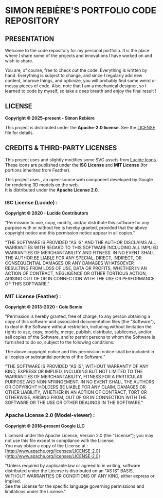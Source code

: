 # SIMON REBIÈRE'S PORTFOLIO CODE REPOSITORY

## PRESENTATION
Welcome to the code repository for my personal portfolio. It is the place where I share some of the projects and innovations I have worked on and wish to share.

You are, of course, free to check out the code. Everything is written by hand. Everything is subject to change, and since I regularly add new content, improve things, and optimize, you will probably find some weird or messy pieces of code. Also, note that I am a mechanical designer, so I learned to code by myself, so take a deep breath and enjoy the final result !


## LICENSE
**Copyright © 2025–present - Simon Rebière**

This project is distributed under the **Apache-2.0 license**.
See the [LICENSE](https://github.com/Rebiere-S/website/tree/main?tab=Apache-2.0-1-ov-file) file for details.


## CREDITS & THIRD-PARTY LICENSES
This project uses and slightly modifies some SVG assets from [Lucide Icons](https://lucide.dev/).
These icons are published under the **ISC License** and **MIT License** (for portions inherited from Feather).

This project uses [<model-viewer>](https://modelviewer.dev/), an open-source web component developed by Google for rendering 3D models on the web.  
It is distributed under the **Apache License 2.0**.

### ISC License (Lucide) :
**Copyright © 2020 - Lucide Contributors**

"Permission to use, copy, modify, and/or distribute this software for any
purpose with or without fee is hereby granted, provided that the above
copyright notice and this permission notice appear in all copies."

"THE SOFTWARE IS PROVIDED "AS IS" AND THE AUTHOR DISCLAIMS ALL WARRANTIES WITH
REGARD TO THIS SOFTWARE INCLUDING ALL IMPLIED WARRANTIES OF MERCHANTABILITY
AND FITNESS. IN NO EVENT SHALL THE AUTHOR BE LIABLE FOR ANY SPECIAL, DIRECT,
INDIRECT, OR CONSEQUENTIAL DAMAGES OR ANY DAMAGES WHATSOEVER RESULTING FROM
LOSS OF USE, DATA OR PROFITS, WHETHER IN AN ACTION OF CONTRACT, NEGLIGENCE OR
OTHER TORTIOUS ACTION, ARISING OUT OF OR IN CONNECTION WITH THE USE OR
PERFORMANCE OF THIS SOFTWARE."

### MIT License (Feather) :
**Copyright © 2013-2020 - Cole Bemis**

"Permission is hereby granted, free of charge, to any person obtaining a copy
of this software and associated documentation files (the "Software"), to deal
in the Software without restriction, including without limitation the rights
to use, copy, modify, merge, publish, distribute, sublicense, and/or sell
copies of the Software, and to permit persons to whom the Software is
furnished to do so, subject to the following conditions:

The above copyright notice and this permission notice shall be included in
all copies or substantial portions of the Software."

"THE SOFTWARE IS PROVIDED "AS IS", WITHOUT WARRANTY OF ANY KIND, EXPRESS OR
IMPLIED, INCLUDING BUT NOT LIMITED TO THE WARRANTIES OF MERCHANTABILITY,
FITNESS FOR A PARTICULAR PURPOSE AND NONINFRINGEMENT. IN NO EVENT SHALL THE
AUTHORS OR COPYRIGHT HOLDERS BE LIABLE FOR ANY CLAIM, DAMAGES OR OTHER
LIABILITY, WHETHER IN AN ACTION OF CONTRACT, TORT OR OTHERWISE, ARISING FROM,
OUT OF OR IN CONNECTION WITH THE SOFTWARE OR THE USE OR OTHER DEALINGS IN
THE SOFTWARE."

### Apache License 2.0 (Model-viewer) :
**Copyright © 2018–present Google LLC**

Licensed under the Apache License, Version 2.0 (the "License"); you may not use this file except in compliance with the License.  
You may obtain a copy of the License at : [http://www.apache.org/licenses/LICENSE-2.0](http://www.apache.org/licenses/LICENSE-2.0)

"Unless required by applicable law or agreed to in writing, software  
distributed under the License is distributed on an "AS IS" BASIS,  
WITHOUT WARRANTIES OR CONDITIONS OF ANY KIND, either express or implied.  
See the License for the specific language governing permissions and  
limitations under the License."
